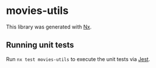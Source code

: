 # movies-utils

This library was generated with [Nx](https://nx.dev).

## Running unit tests

Run `nx test movies-utils` to execute the unit tests via [Jest](https://jestjs.io).
